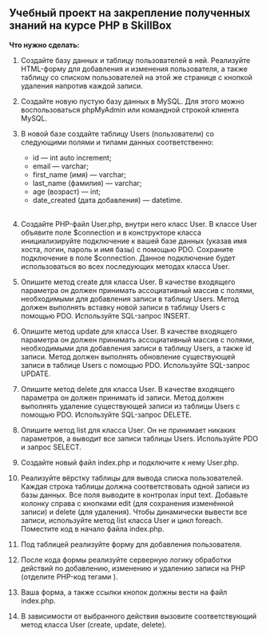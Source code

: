 ## Учебный проект на закрепление полученных знаний на курсе PHP в SkillBox

**Что нужно сделать:**

1. Создайте базу данных и таблицу пользователей в ней. Реализуйте HTML-форму для добавления и изменения пользователя, а также таблицу со списком пользователей на этой же странице с кнопкой удаления напротив каждой записи.

2. Создайте новую пустую базу данных в MySQL. Для этого можно воспользоваться phpMyAdmin или командной строкой клиента MySQL.

3. В новой базе создайте таблицу Users (пользователи) со следующими полями и типами данных соответственно:
    - id — int auto increment;
    - email — varchar;
    - first_name (имя) — varchar; 
    - last_name (фамилия) — varchar; 
    - age (возраст) — int; 
    - date_created (дата добавления) — datetime.
    <br><br>
4. Создайте PHP-файл User.php, внутри него класс User. В классе User объявите поле $connection и в конструкторе класса инициализируйте подключение к вашей базе данных (указав имя хоста, логин, пароль и имя базы) с помощью PDO. Сохраните подключение в поле $connection. Данное подключение будет использоваться во всех последующих методах класса User.

5. Опишите метод create для класса User. В качестве входящего параметра он должен принимать ассоциативный массив с полями, необходимыми для добавления записи в таблицу Users. Метод должен выполнять вставку новой записи в таблицу Users с помощью PDO. Используйте SQL-запрос INSERT.

6. Опишите метод update для класса User. В качестве входящего параметра он должен принимать ассоциативный массив с полями, необходимыми для добавления записи в таблицу Users, а также id записи. Метод должен выполнять обновление существующей записи в таблице Users с помощью PDO. Используйте SQL-запрос UPDATE.

7. Опишите метод delete для класса User. В качестве входящего параметра он должен принимать id записи. Метод должен выполнять удаление существующей записи из таблицы Users с помощью PDO. Используйте SQL-запрос DELETE.

7. Опишите метод list для класса User. Он не принимает никаких параметров, а выводит все записи таблицы Users. Используйте PDO и запрос SELECT.

8. Создайте новый файл index.php и подключите к нему User.php.

9. Реализуйте вёрстку таблицы для вывода списка пользователей. Каждая строка таблицы должна соответствовать одной записи из базы данных. Все поля выводите в контролах input text. Добавьте колонку справа с кнопками edit (для сохранения изменённой записи) и delete (для удаления). Чтобы динамически вывести все записи, используйте метод list класса User и цикл foreach. Поместите код в начало файла index.php.

10. Под таблицей реализуйте форму для добавления пользователя.

11. После кода формы реализуйте серверную логику обработки действий по добавлению, изменению и удалению записи на PHP (отделите PHP-код тегами <?php ?>). 

12. Ваша форма, а также ссылки кнопок должны вести на файл index.php.

13. В зависимости от выбранного действия вызовите соответствующий метод класса User (create, update, delete). 

